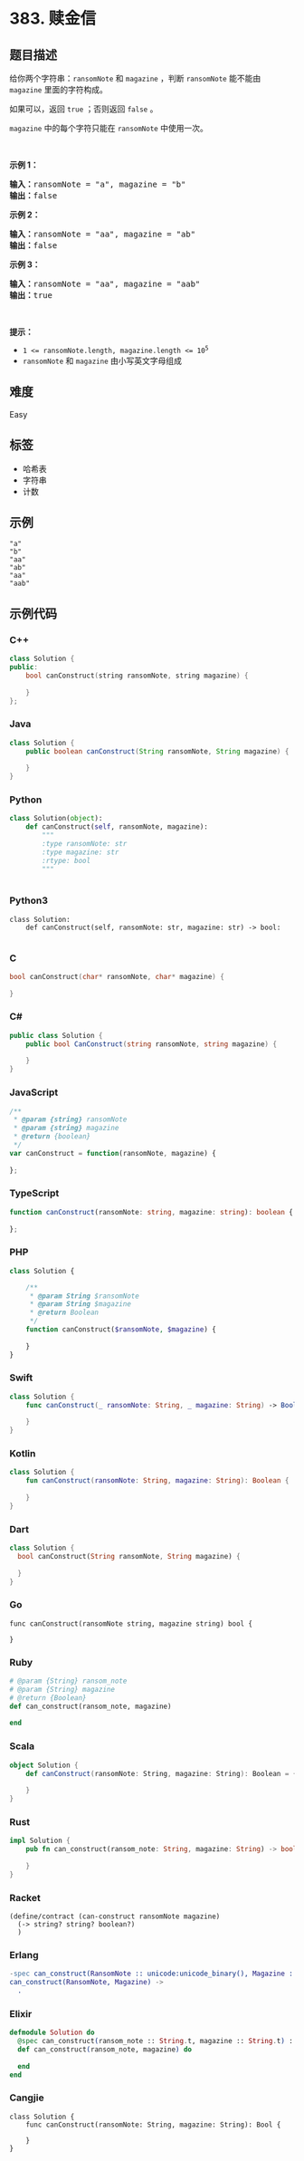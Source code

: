 # 383. 赎金信

## 题目描述

<p>给你两个字符串：<code>ransomNote</code> 和 <code>magazine</code> ，判断 <code>ransomNote</code> 能不能由 <code>magazine</code> 里面的字符构成。</p>

<p>如果可以，返回 <code>true</code> ；否则返回 <code>false</code> 。</p>

<p><code>magazine</code> 中的每个字符只能在 <code>ransomNote</code> 中使用一次。</p>

<p>&nbsp;</p>

<p><strong>示例 1：</strong></p>

<pre>
<strong>输入：</strong>ransomNote = "a", magazine = "b"
<strong>输出：</strong>false
</pre>

<p><strong>示例 2：</strong></p>

<pre>
<strong>输入：</strong>ransomNote = "aa", magazine = "ab"
<strong>输出：</strong>false
</pre>

<p><strong>示例 3：</strong></p>

<pre>
<strong>输入：</strong>ransomNote = "aa", magazine = "aab"
<strong>输出：</strong>true
</pre>

<p>&nbsp;</p>

<p><strong>提示：</strong></p>

<ul>
	<li><code>1 &lt;= ransomNote.length, magazine.length &lt;= 10<sup>5</sup></code></li>
	<li><code>ransomNote</code> 和 <code>magazine</code> 由小写英文字母组成</li>
</ul>


## 难度

Easy

## 标签

- 哈希表
- 字符串
- 计数

## 示例

```
"a"
"b"
"aa"
"ab"
"aa"
"aab"
```

## 示例代码

### C++

```cpp
class Solution {
public:
    bool canConstruct(string ransomNote, string magazine) {
        
    }
};
```

### Java

```java
class Solution {
    public boolean canConstruct(String ransomNote, String magazine) {
        
    }
}
```

### Python

```python
class Solution(object):
    def canConstruct(self, ransomNote, magazine):
        """
        :type ransomNote: str
        :type magazine: str
        :rtype: bool
        """
        
```

### Python3

```python3
class Solution:
    def canConstruct(self, ransomNote: str, magazine: str) -> bool:
        
```

### C

```c
bool canConstruct(char* ransomNote, char* magazine) {
    
}
```

### C#

```csharp
public class Solution {
    public bool CanConstruct(string ransomNote, string magazine) {
        
    }
}
```

### JavaScript

```javascript
/**
 * @param {string} ransomNote
 * @param {string} magazine
 * @return {boolean}
 */
var canConstruct = function(ransomNote, magazine) {
    
};
```

### TypeScript

```typescript
function canConstruct(ransomNote: string, magazine: string): boolean {
    
};
```

### PHP

```php
class Solution {

    /**
     * @param String $ransomNote
     * @param String $magazine
     * @return Boolean
     */
    function canConstruct($ransomNote, $magazine) {
        
    }
}
```

### Swift

```swift
class Solution {
    func canConstruct(_ ransomNote: String, _ magazine: String) -> Bool {
        
    }
}
```

### Kotlin

```kotlin
class Solution {
    fun canConstruct(ransomNote: String, magazine: String): Boolean {
        
    }
}
```

### Dart

```dart
class Solution {
  bool canConstruct(String ransomNote, String magazine) {
    
  }
}
```

### Go

```golang
func canConstruct(ransomNote string, magazine string) bool {
    
}
```

### Ruby

```ruby
# @param {String} ransom_note
# @param {String} magazine
# @return {Boolean}
def can_construct(ransom_note, magazine)
    
end
```

### Scala

```scala
object Solution {
    def canConstruct(ransomNote: String, magazine: String): Boolean = {
        
    }
}
```

### Rust

```rust
impl Solution {
    pub fn can_construct(ransom_note: String, magazine: String) -> bool {
        
    }
}
```

### Racket

```racket
(define/contract (can-construct ransomNote magazine)
  (-> string? string? boolean?)
  )
```

### Erlang

```erlang
-spec can_construct(RansomNote :: unicode:unicode_binary(), Magazine :: unicode:unicode_binary()) -> boolean().
can_construct(RansomNote, Magazine) ->
  .
```

### Elixir

```elixir
defmodule Solution do
  @spec can_construct(ransom_note :: String.t, magazine :: String.t) :: boolean
  def can_construct(ransom_note, magazine) do
    
  end
end
```

### Cangjie

```cangjie
class Solution {
    func canConstruct(ransomNote: String, magazine: String): Bool {

    }
}
```

